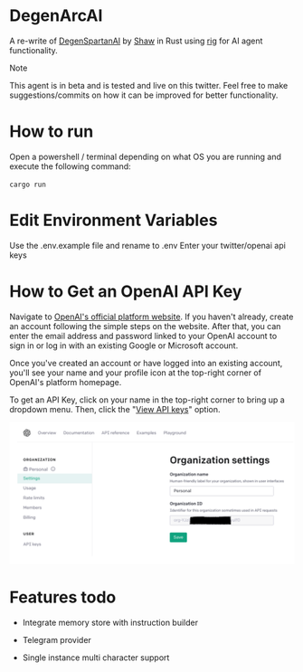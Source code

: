 # DegenArcAI

A re-write of [DegenSpartanAI](https://github.com/lalalune/DegenSpartanAI/tree/main "DegenSpartanAI") by [Shaw](https://github.com/lalalune "Shaw") in Rust using [rig](https://github.com/0xPlaygrounds/rig/tree/main "rig") for AI agent functionality.

> [!NOTE]  
> This agent is in beta and is tested and live on this twitter. Feel free to make suggestions/commits on how it can be improved for better functionality.

# How to run
Open a powershell / terminal depending on what OS you are running and execute the following command:

`cargo run`

# Edit Environment Variables

Use the .env.example file and rename to .env
Enter your twitter/openai api keys

# How to Get an OpenAI API Key

Navigate to [OpenAI's official platform website](https://platform.openai.com/). If you haven't already, create an account following the simple steps on the website. After that, you can enter the email address and password linked to your OpenAI account to sign in or log in with an existing Google or Microsoft account.

Once you've created an account or have logged into an existing account, you'll see your name and your profile icon at the top-right corner of OpenAI's platform homepage.

To get an API Key, click on your name in the top-right corner to bring up a dropdown menu. Then, click the "[View API keys](https://platform.openai.com/account/api-keys)" option.

![OpenAI Settings](https://raw.githubusercontent.com/FullStackWithLawrence/aws-openai/main/doc/img/openai-settings.png "OpenAI Settings")

# Features todo
* Integrate memory store with instruction builder

* Telegram provider

* Single instance multi character support
